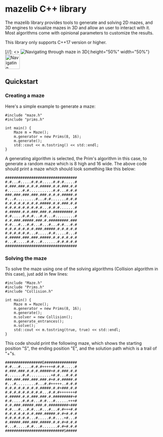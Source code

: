 # mazelib C++ library

The mazelib library provides tools to generate and solving 2D mazes, and 3D engines to visualize mazes in 3D and allow an user to interact with it. Most algorithms come with opinional parameters to customize the results.

This library only supports C++17 version or higher.

[//]: <> ![Navigating through maze in 3D](/img/mazeExample.gif){:height="50%" width="50%"}
<img src="/img/mazeExample.gif" alt="Navigating through maze in 3D" width="48">

## Quickstart

### Creating a maze

Here's a simple example to generate a maze:

	#include "maze.h"
	#include "prims.h"

	int main() {
		Maze m = Maze();
		m.generator = new Prims(8, 16);
		m.generate();
		std::cout << m.tostring() << std::endl;
	}

A generating algorithm is selected, the Prim's algorithm in this case, to generate a random maze which is 8 high and 16 wide.  The above code should print a maze which should look something like this below:

	#################################
	#.#...#.....#.#.#.....#.#.#.....#
	#.###.###.#.#.#.#####.#.#.###.#.#
	#.......#.#...........#.#...#.#.#
	###.###.###.###.###.#.#.#.#####.#
	#...#.........#...#.#.......#.#.#
	#.#.#.#.#.#.#.#.#####.#.#.###.#.#
	#.#.#.#.#.#.#.#.#...#.#.#.......#
	#.#####.#.#.###.###.#.#########.#
	#.#.....#.#.#...#.#...#.........#
	#.#.###.#####.###.#.#########.###
	#.#...#...#.#...#...#...#.#...#.#
	#.#.#.#.#.#.#.###.#####.#.#.#.#.#
	#.#.#.#.#.#...#.....#.#.....#...#
	#.#####.###.###.#####.#.#.#.#.#.#
	#...#.....#.#...#.......#.#.#.#.#
	#################################

### Solving the maze

To solve the maze using one of the solving algorithms (Collision algorithm in this case), just add in few lines:

	#include "Maze.h"
	#include "Prims.h"
	#include "Collision.h"

	int main() {
		Maze m = Maze();
		m.generator = new Prims(8, 16);
		m.generate();
		m.solver = new Collision();
		m.generate_entrances();
		m.solve();
		std::cout << m.tostring(true, true) << std::endl;
	}

This code should print the following maze, which shows the starting position "S", the ending position "E", and the solution path which is a trail of "+"s.

	#################E###############
	#.#...#.....#.#.#+++++#.#.#.....#
	#.###.###.#.#.#.#####+#.#.###.#.#
	#.......#.#..........+#.#...#.#.#
	###.###.###.###.###.#+#.#.#####.#
	#...#.........#...#.#+++++..#.#.#
	#.#.#.#.#.#.#.#.#####.#.#+###.#.#
	#.#.#.#.#.#.#.#.#...#.#.#+++++++#
	#.#####.#.#.###.###.#.#########+#
	#.#.....#.#.#...#.#...#......+++#
	#.#.###.#####.###.#.#########+###
	#.#...#...#.#...#...#...#.#+++#.#
	#.#.#.#.#.#.#.###.#####.#.#+#.#.#
	#.#.#.#.#.#...#.....#.#....+#...#
	#.#####.###.###.#####.#.#.#+#.#.#
	#...#.....#.#...#.......#.#+#.#.#
	###########################S#####

